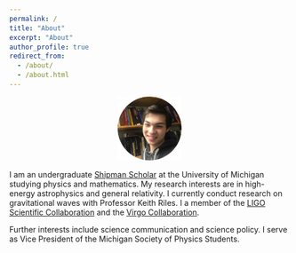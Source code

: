 ```yaml
---
permalink: /
title: "About"
excerpt: "About"
author_profile: true
redirect_from: 
  - /about/
  - /about.html
---
```

<p align="center"><img src = "/images/grantweldon.jpg" height="115" width="115"></p>


I am an undergraduate <a href="https://shipmansociety.com/about-us/">Shipman Scholar</a> at the University of Michigan studying physics and mathematics. My research interests are in high-energy astrophysics and general relativity. I currently conduct research on gravitational waves with Professor Keith Riles. I a member of the <a href="https://ligo.caltech.edu">LIGO Scientific Collaboration</a> and the <a href="http://public.virgo-gw.eu/the-virgo-collaboration/">Virgo Collaboration</a>.

Further interests include science communication and science policy. I serve as Vice President of the Michigan Society of Physics Students.
